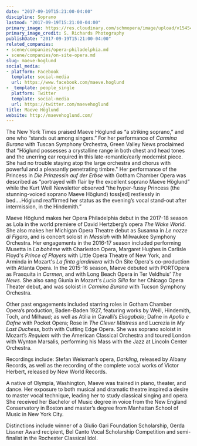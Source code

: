 ```yaml
---
date: "2017-09-19T15:21:00-04:00"
discipline: Soprano
lastmod: "2017-09-19T15:21:00-04:00"
primary_image: https://res.cloudinary.com/schmopera/image/upload/v1545409169/media/webhook-uploads/1505848782252/Press_Photo.jpg.jpg
primary_image_credit: S. Richards Photography
publishDate: "2017-09-19T15:21:00-04:00"
related_companies:
- scene/companies/opera-philadelphia.md
- scene/companies/on-site-opera.md
slug: maeve-hoglund
social_media:
- platform: Facebook
  template: social-media
  url: https://www.facebook.com/maeve.hoglund
- _template: people_single
  platform: Twitter
  template: social-media
  url: https://twitter.com/maevehoglund
title: Maeve Höglund
website: http://maevehoglund.com/
---
```


The New York Times praised Maeve Höglund as “a striking soprano,” and one who “stands out among singers.” For her performance of *Carmina Burana* with Tuscan Symphony Orchestra, Green Valley News proclaimed that "Höglund possesses a crystalline range in both chest and head tones and the unerring ear required in this late-romantic/early modernist piece. She had no trouble staying atop the large orchestra and chorus with powerful and a pleasantly penetrating timbre." Her performance of the Princess in *Die Prinzessin auf der Erbse* with Gotham Chamber Opera was described as “portrayed with flair by the excellent soprano Maeve Höglund” while the Kurt Weill Newsletter observed “the hyper-fussy Princess (the stunning-voiced soprano Maeve Höglund) toss[ed] restlessly in bed....Höglund reaffirmed her status as the evening’s vocal stand-out after intermission, in the Hindemith.”

Maeve Höglund makes her Opera Philadelphia debut in the 2017-18 season as Lola in the world premiere of David Hertzberg’s opera *The Wake World*. She also makes her Michigan Opera Theatre debut as Susanna in *Le nozze di Figaro*, and is concert soloist in *Messiah* with Milwaukee Symphony Orchestra. Her engagements in the 2016-17 season included performing Musetta in *La bohème* with Charleston Opera, Margaret Hughes in Carlisle Floyd's *Prince of Players* with Little Opera Theatre of New York, and Arminda in Mozart's *La finta giardiniera* with On Site Opera's co-production with Atlanta Opera. In the 2015-16 season, Maeve debuted with PORTOpera as Frasquita in *Carmen*, and with Long Beach Opera in Ter Veldhuis’ *The News*. She also sang Giunia in Mozart's *Lucio Silla* for her Chicago Opera Theater debut, and was soloist in *Carmina Burana* with Tucson Symphony Orchestra.  

Other past engagements included starring roles in Gotham Chamber Opera’s production, Baden-Baden 1927, featuring works by Weill, Hindemith, Toch, and Milhaud; as well as Atilia in Cavalli’s *Eliogabalo*; Dafne in *Apollo e Dafne* with Pocket Opera; Rose in *The Clever Mistress* and Lucrezia in *My Last Duchess*, both with Cutting Edge Opera. She was soprano soloist in Mozart’s *Requiem* with the American Classical Orchestra and toured London with Wynton Marsalis, performing his Mass with the Jazz at Lincoln Center Orchestra.  

Recordings include: Stefan Weisman’s opera, *Darkling*, released by Albany Records, as well as the recording of the complete vocal works of Victor Herbert, released by New World Records.  

A native of Olympia, Washington, Maeve was trained in piano, theater, and dance. Her exposure to both musical and dramatic theatre inspired a desire to master vocal technique, leading her to study classical singing and opera. She received her Bachelor of Music degree in voice from the New England Conservatory in Boston and master’s degree from Manhattan School of Music in New York City. 

Distinctions include winner of a Giulio Gari Foundation Scholarship, Gerda Lissner Award recipient, Bel Canto Vocal Scholarship Competition and semi-finalist in the Rochester Classical Idol.
